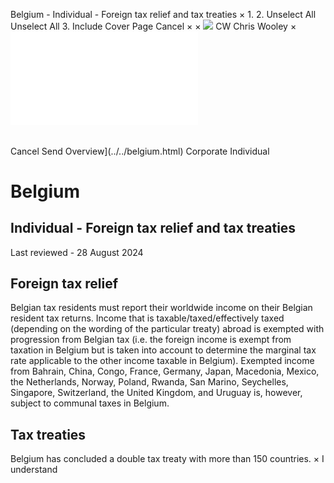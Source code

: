 Belgium - Individual - Foreign tax relief and tax treaties
×
1.
2.
Unselect All
Unselect All
3.
Include Cover Page
Cancel
×
×
![](../../-/media/world-wide-tax-summaries/attachments/global---chris-wooley.ashx%3Frev=ac5e5f3223b34096b1afc2a6009c7320&revision=ac5e5f32-23b3-4096-b1af-c2a6009c7320&hash=859B7ADC84DC2CBEC9760E9E6EE7DE6D0A8BFCDF)
CW
Chris Wooley
×
![](foreign-tax-relief-and-tax-treaties.html)
######
Cancel
Send
Overview](../../belgium.html)
Corporate
Individual
# Belgium
## Individual - Foreign tax relief and tax treaties
Last reviewed - 28 August 2024
## Foreign tax relief
Belgian tax residents must report their worldwide income on their Belgian resident tax returns. Income that is taxable/taxed/effectively taxed (depending on the wording of the particular treaty) abroad is exempted with progression from Belgian tax (i.e. the foreign income is exempt from taxation in Belgium but is taken into account to determine the marginal tax rate applicable to the other income taxable in Belgium).
Exempted income from Bahrain, China, Congo, France, Germany, Japan, Macedonia, Mexico, the Netherlands, Norway, Poland, Rwanda, San Marino, Seychelles, Singapore, Switzerland, the United Kingdom, and Uruguay is, however, subject to communal taxes in Belgium.
## Tax treaties
Belgium has concluded a double tax treaty with more than 150 countries.
×
I understand